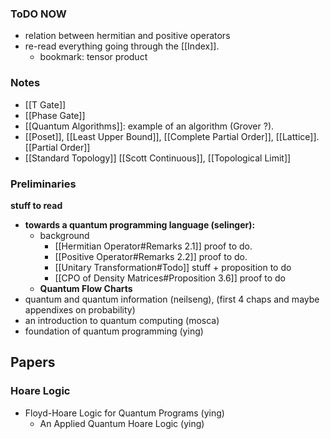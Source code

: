 ### ToDO NOW
- relation between hermitian and positive operators
- re-read everything going through the [[Index]].
	- bookmark: tensor product

### Notes
- [[T Gate]]
- [[Phase Gate]]
- [[Quantum Algorithms]]: example of an algorithm (Grover ?).
- [[Poset]], [[Least Upper Bound]], [[Complete Partial Order]], [[Lattice]]. [[Partial Order]]
- [[Standard Topology]] [[Scott Continuous]], [[Topological Limit]]

### Preliminaries
**stuff to read**
- **towards a quantum programming language (selinger):**
	- background
		- [[Hermitian Operator#Remarks 2.1]] proof to do. 
		- [[Positive Operator#Remarks 2.2]] proof to do.
		- [[Unitary Transformation#Todo]] stuff + proposition to do
		- [[CPO of Density Matrices#Proposition 3.6]] proof to do
	- **Quantum Flow Charts**
- quantum and quantum information (neilseng), (first 4 chaps and maybe appendixes on probability)
- an introduction to quantum computing (mosca)
- foundation of quantum programming (ying)

## Papers
### Hoare Logic
- Floyd-Hoare Logic for Quantum Programs (ying)
	- An Applied Quantum Hoare Logic (ying)


